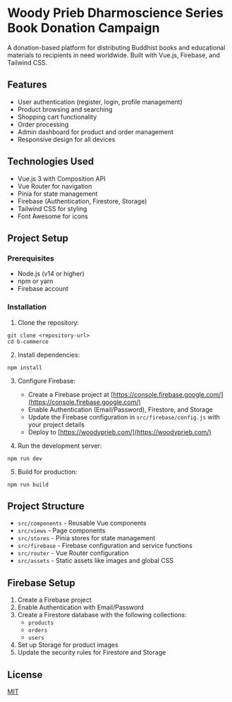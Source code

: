 # Woody Prieb Dharmoscience Series Book Donation Campaign

A donation-based platform for distributing Buddhist books and educational materials to recipients in need worldwide. Built with Vue.js, Firebase, and Tailwind CSS.

## Features

- User authentication (register, login, profile management)
- Product browsing and searching
- Shopping cart functionality
- Order processing
- Admin dashboard for product and order management
- Responsive design for all devices

## Technologies Used

- Vue.js 3 with Composition API
- Vue Router for navigation
- Pinia for state management
- Firebase (Authentication, Firestore, Storage)
- Tailwind CSS for styling
- Font Awesome for icons

## Project Setup

### Prerequisites

- Node.js (v14 or higher)
- npm or yarn
- Firebase account

### Installation

1. Clone the repository:

```
git clone <repository-url>
cd b-commerce
```

2. Install dependencies:

```
npm install
```

3. Configure Firebase:

   - Create a Firebase project at [https://console.firebase.google.com/](https://console.firebase.google.com/)
   - Enable Authentication (Email/Password), Firestore, and Storage
   - Update the Firebase configuration in `src/firebase/config.js` with your project details
   - Deploy to [https://woodyprieb.com/](https://woodyprieb.com/)

4. Run the development server:

```
npm run dev
```

5. Build for production:

```
npm run build
```

## Project Structure

- `src/components` - Reusable Vue components
- `src/views` - Page components
- `src/stores` - Pinia stores for state management
- `src/firebase` - Firebase configuration and service functions
- `src/router` - Vue Router configuration
- `src/assets` - Static assets like images and global CSS

## Firebase Setup

1. Create a Firebase project
2. Enable Authentication with Email/Password
3. Create a Firestore database with the following collections:
   - `products`
   - `orders`
   - `users`
4. Set up Storage for product images
5. Update the security rules for Firestore and Storage

## License

[MIT](LICENSE)
